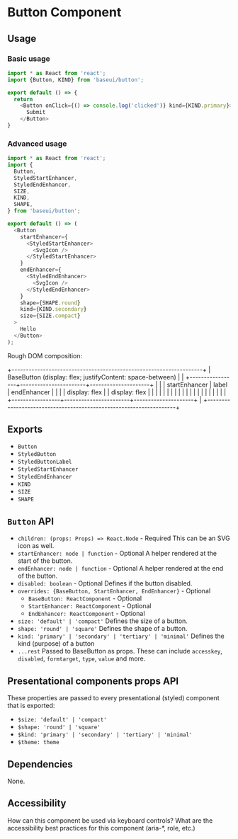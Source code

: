 # Button Component

## Usage

### Basic usage

```javascript
import * as React from 'react';
import {Button, KIND} from 'baseui/button';

export default () => {
  return
    <Button onClick={() => console.log('clicked')} kind={KIND.primary}>
      Submit
    </Button>
}
```

### Advanced usage

```javascript
import * as React from 'react';
import {
  Button,
  StyledStartEnhancer,
  StyledEndEnhancer,
  SIZE,
  KIND,
  SHAPE,
} from 'baseui/button';

export default () => (
  <Button
    startEnhancer={
      <StyledStartEnhancer>
        <SvgIcon />
      </StyledStartEnhancer>
    }
    endEnhancer={
      <StyledEndEnhancer>
        <SvgIcon />
      </StyledEndEnhancer>
    }
    shape={SHAPE.round}
    kind={KIND.secondary}
    size={SIZE.compact}
  >
    Hello
  </Button>
);
```

Rough DOM composition:

+-------------------------------------------------------------------+
| BaseButton (display: flex; justifyContent: space-between)         |
| +-----------------+-----------------------+---------------------+ |
| |  startEnhancer  |         label         |    endEnhancer      | |
| |  display: flex  |                       |    display: flex    | |
| |                 |                       |                     | |
| |                 |                       |                     | |
| |                 |                       |                     | |
| +-----------------+-----------------------+---------------------+ |
+-------------------------------------------------------------------+

## Exports

* `Button`
* `StyledButton`
* `StyledButtonLabel`
* `StyledStartEnhancer`
* `StyledEndEnhancer`
* `KIND`
* `SIZE`
* `SHAPE`

## `Button` API

* `children: (props: Props) => React.Node` - Required
  This can be an SVG icon as well.
* `startEnhancer: node | function` - Optional
  A helper rendered at the start of the button.
* `endEnhancer: node | function` - Optional
  A helper rendered at the end of the button.
* `disabled: boolean` - Optional
  Defines if the button disabled.
* `overrides: {BaseButton, StartEnhancer, EndEnhancer}` - Optional
  * `BaseButton: ReactComponent` - Optional
  * `StartEnhancer: ReactComponent` - Optional
  * `EndEnhancer: ReactComponent` - Optional
* `size: 'default' | 'compact'`
  Defines the size of a button.
* `shape: 'round' | 'square'`
  Defines the shape of a button.
* `kind: 'primary' | 'secondary' | 'tertiary' | 'minimal'`
  Defines the kind (purpose) of a button
* `...rest`
  Passed to BaseButton as props. These can include `accesskey`, `disabled`, `formtarget`, `type`, `value` and more.

## Presentational components props API

These properties are passed to every presentational (styled) component that is exported:

* `$size: 'default' | 'compact'`
* `$shape: 'round' | 'square'`
* `$kind: 'primary' | 'secondary' | 'tertiary' | 'minimal'`
* `$theme: theme`

## Dependencies

None.

## Accessibility

How can this component be used via keyboard controls?
What are the accessibility best practices for this component (aria-\*, role, etc.)
